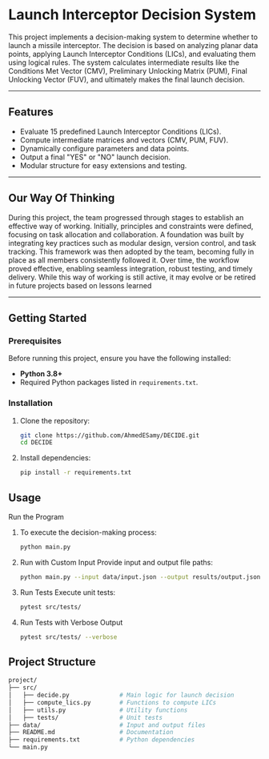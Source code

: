# Launch Interceptor Decision System

This project implements a decision-making system to determine whether to launch a missile interceptor. The decision is based on analyzing planar data points, applying Launch Interceptor Conditions (LICs), and evaluating them using logical rules. The system calculates intermediate results like the Conditions Met Vector (CMV), Preliminary Unlocking Matrix (PUM), Final Unlocking Vector (FUV), and ultimately makes the final launch decision.

---

## **Features**
- Evaluate 15 predefined Launch Interceptor Conditions (LICs).
- Compute intermediate matrices and vectors (CMV, PUM, FUV).
- Dynamically configure parameters and data points.
- Output a final "YES" or "NO" launch decision.
- Modular structure for easy extensions and testing.

---

## **Our Way Of Thinking** 

During this project, the team progressed through stages to establish an effective way of working. Initially, principles and constraints were defined, focusing on task allocation and collaboration. A foundation was built by integrating key practices such as modular design, version control, and task tracking. This framework was then adopted by the team, becoming fully in place as all members consistently followed it. Over time, the workflow proved effective, enabling seamless integration, robust testing, and timely delivery. While this way of working is still active, it may evolve or be retired in future projects based on lessons learned

---

## **Getting Started**

### **Prerequisites**
Before running this project, ensure you have the following installed:
- **Python 3.8+**
- Required Python packages listed in `requirements.txt`.

### **Installation**
1. Clone the repository:
   ```bash
   git clone https://github.com/AhmedESamy/DECIDE.git
   cd DECIDE

2. Install dependencies:
    ```bash
    pip install -r requirements.txt

## **Usage**
Run the Program
1. To execute the decision-making process:
   ```bash
   python main.py

2. Run with Custom Input
Provide input and output file paths:

   ```bash
   python main.py --input data/input.json --output results/output.json

3. Run Tests
Execute unit tests:

   ```bash
   pytest src/tests/

4. Run Tests with Verbose Output
   ```bash
   pytest src/tests/ --verbose

## **Project Structure**
   ```bash
   project/
   ├── src/
   │   ├── decide.py              # Main logic for launch decision
   │   ├── compute_lics.py        # Functions to compute LICs
   │   ├── utils.py               # Utility functions
   │   ├── tests/                 # Unit tests
   ├── data/                      # Input and output files
   ├── README.md                  # Documentation
   ├── requirements.txt           # Python dependencies
   └── main.py       


